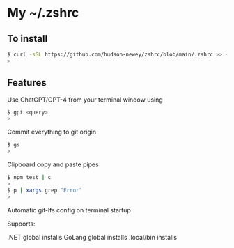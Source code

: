 # My ~/.zshrc

## To install

```sh
$ curl -sSL https://github.com/hudson-newey/zshrc/blob/main/.zshrc >> ~/.zshrc;
>
```

## Features

Use ChatGPT/GPT-4 from your terminal window using

```sh
$ gpt <query>
>
```

Commit everything to git origin

```sh
$ gs
>
```

Clipboard copy and paste pipes

```sh
$ npm test | c
>
$ p | xargs grep "Error"
>
```

Automatic git-lfs config on terminal startup

Supports:

.NET global installs
GoLang global installs
.local/bin installs
